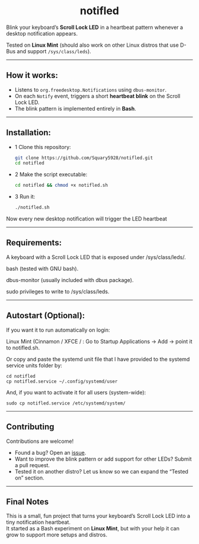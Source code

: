 <div align="center" style="text-align: center;">

<h1>notifled</h1>

</div>

Blink your keyboard’s **Scroll Lock LED** in a heartbeat pattern whenever a desktop notification appears.  

Tested on **Linux Mint** (should also work on other Linux distros that use D-Bus and support `/sys/class/leds`).

---

## How it works:

- Listens to `org.freedesktop.Notifications` using `dbus-monitor`.
- On each `Notify` event, triggers a short **heartbeat blink** on the Scroll Lock LED.
- The blink pattern is implemented entirely in **Bash**.

---

## Installation:

- 1 Clone this repository:

   ```bash
   git clone https://github.com/Squary5928/notifled.git
   cd notifled
   ```
- 2 Make the script executable:

  ```bash
  cd notifled && chmod +x notifled.sh
  ```
- 3 Run it:

  ```bash
  ./notifled.sh
  ```

Now every new desktop notification will trigger the LED heartbeat

---

## Requirements:

A keyboard with a Scroll Lock LED that is exposed under /sys/class/leds/.

bash (tested with GNU bash).

dbus-monitor (usually included with dbus package).

sudo privileges to write to /sys/class/leds.

---

## Autostart (Optional):

If you want it to run automatically on login:

Linux Mint (Cinnamon / XFCE /  :
Go to Startup Applications → Add → point it to notifled.sh.

Or copy and paste the systemd unit file that I have provided to the systemd service units folder by:

```
cd notifled
cp notifled.service ~/.config/systemd/user
```

And, if you want to activate it for all users (system-wide):

```
sudo cp notifled.service /etc/systemd/system/
```

---



## Contributing

Contributions are welcome!  
- Found a bug? Open an [issue](../../issues).  
- Want to improve the blink pattern or add support for other LEDs? Submit a pull request.  
- Tested it on another distro? Let us know so we can expand the “Tested on” section.  

---

## Final Notes

This is a small, fun project that turns your keyboard’s Scroll Lock LED into a tiny notification heartbeat.  
It started as a Bash experiment on **Linux Mint**, but with your help it can grow to support more setups and distros.  
